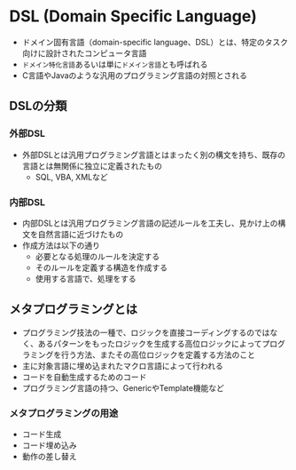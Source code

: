 # DSL (Domain Specific Language)

- ドメイン固有言語（domain-specific language、DSL）とは、特定のタスク向けに設計されたコンピュータ言語
- `ドメイン特化言語`あるいは単に`ドメイン言語`とも呼ばれる
- C言語やJavaのような汎用のプログラミング言語の対照とされる

## DSLの分類
### 外部DSL
- 外部DSLとは汎用プログラミング言語とはまったく別の構文を持ち、既存の言語とは無関係に独立に定義されたもの
  - SQL, VBA, XMLなど

### 内部DSL
- 内部DSLとは汎用プログラミング言語の記述ルールを工夫し、見かけ上の構文を自然言語に近づけたもの
- 作成方法は以下の通り
  - 必要となる処理のルールを決定する
  - そのルールを定義する構造を作成する
  - 使用する言語で、処理をする



## メタプログラミングとは
- プログラミング技法の一種で、ロジックを直接コーディングするのではなく、あるパターンをもったロジックを生成する高位ロジックによってプログラミングを行う方法、またその高位ロジックを定義する方法のこと
- 主に対象言語に埋め込まれたマクロ言語によって行われる
- コードを自動生成するためのコード
- プログラミング言語の持つ、GenericやTemplate機能など

### メタプログラミングの用途
- コード生成
- コード埋め込み
- 動作の差し替え